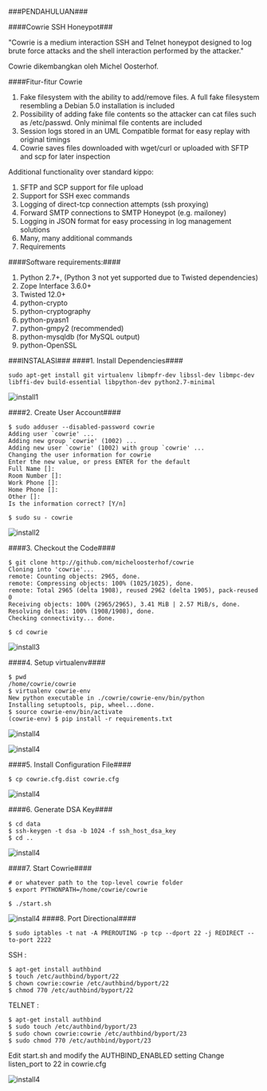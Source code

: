 ###PENDAHULUAN###

####Cowrie SSH Honeypot###

"Cowrie is a medium interaction SSH and Telnet honeypot designed to log brute force attacks and the shell interaction performed by the attacker."

Cowrie dikembangkan oleh Michel Oosterhof.

####Fitur-fitur Cowrie

1. Fake filesystem with the ability to add/remove files. A full fake filesystem resembling a Debian 5.0 installation is included
1. Possibility of adding fake file contents so the attacker can cat files such as /etc/passwd. Only minimal file contents are included
1. Session logs stored in an UML Compatible format for easy replay with original timings
1. Cowrie saves files downloaded with wget/curl or uploaded with SFTP and scp for later inspection


Additional functionality over standard kippo:

1. SFTP and SCP support for file upload
1. Support for SSH exec commands
1. Logging of direct-tcp connection attempts (ssh proxying)
1. Forward SMTP connections to SMTP Honeypot (e.g. mailoney)
1. Logging in JSON format for easy processing in log management solutions
1. Many, many additional commands
1. Requirements

####Software requirements:####

1. Python 2.7+, (Python 3 not yet supported due to Twisted dependencies)
1. Zope Interface 3.6.0+
1. Twisted 12.0+
1. python-crypto
1. python-cryptography
1. python-pyasn1
1. python-gmpy2 (recommended)
1. python-mysqldb (for MySQL output)
1. python-OpenSSL

###INSTALASI###
####1. Install Dependencies####
```
sudo apt-get install git virtualenv libmpfr-dev libssl-dev libmpc-dev libffi-dev build-essential libpython-dev python2.7-minimal
```
![install1](asset/tugas4-023/install1.PNG)

####2. Create User Account####
```
$ sudo adduser --disabled-password cowrie
Adding user `cowrie' ...
Adding new group `cowrie' (1002) ...
Adding new user `cowrie' (1002) with group `cowrie' ...
Changing the user information for cowrie
Enter the new value, or press ENTER for the default
Full Name []:
Room Number []:
Work Phone []:
Home Phone []:
Other []:
Is the information correct? [Y/n]

$ sudo su - cowrie
```

![install2](asset/tugas4-023/install2.PNG)

####3. Checkout the Code####
```
$ git clone http://github.com/micheloosterhof/cowrie
Cloning into 'cowrie'...
remote: Counting objects: 2965, done.
remote: Compressing objects: 100% (1025/1025), done.
remote: Total 2965 (delta 1908), reused 2962 (delta 1905), pack-reused 0
Receiving objects: 100% (2965/2965), 3.41 MiB | 2.57 MiB/s, done.
Resolving deltas: 100% (1908/1908), done.
Checking connectivity... done.

$ cd cowrie
```
![install3](asset/tugas4-023/install3.PNG)

####4. Setup virtualenv####
```
$ pwd
/home/cowrie/cowrie
$ virtualenv cowrie-env
New python executable in ./cowrie/cowrie-env/bin/python
Installing setuptools, pip, wheel...done.
$ source cowrie-env/bin/activate
(cowrie-env) $ pip install -r requirements.txt
```
![install4](asset/tugas4-023/install4.PNG)

![install4](asset/tugas4-023/install5.PNG)

####5. Install Configuration File####
```
$ cp cowrie.cfg.dist cowrie.cfg
```
![install4](asset/tugas4-023/install6.PNG)

####6. Generate DSA Key####
```
$ cd data
$ ssh-keygen -t dsa -b 1024 -f ssh_host_dsa_key
$ cd ..
```
![install4](asset/tugas4-023/install7.PNG)

####7. Start Cowrie####
```
# or whatever path to the top-level cowrie folder
$ export PYTHONPATH=/home/cowrie/cowrie

$ ./start.sh
```
![install4](asset/tugas4-023/install8.PNG)
####8. Port Directional####
```
$ sudo iptables -t nat -A PREROUTING -p tcp --dport 22 -j REDIRECT --to-port 2222
```

SSH :
```
$ apt-get install authbind
$ touch /etc/authbind/byport/22
$ chown cowrie:cowrie /etc/authbind/byport/22
$ chmod 770 /etc/authbind/byport/22
```

TELNET :
```
$ apt-get install authbind
$ sudo touch /etc/authbind/byport/23
$ sudo chown cowrie:cowrie /etc/authbind/byport/23
$ sudo chmod 770 /etc/authbind/byport/23
```

Edit start.sh and modify the AUTHBIND_ENABLED setting
Change listen_port to 22 in cowrie.cfg

![install4](asset/tugas4-023/install9.PNG)